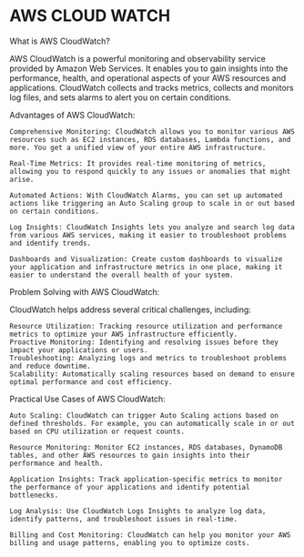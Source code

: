 # AWS CLOUD WATCH 
What is AWS CloudWatch?

AWS CloudWatch is a powerful monitoring and observability service provided by Amazon Web Services. It enables you to gain insights into the performance, health, and operational aspects of your AWS resources and applications. CloudWatch collects and tracks metrics, collects and monitors log files, and sets alarms to alert you on certain conditions.

Advantages of AWS CloudWatch:

    Comprehensive Monitoring: CloudWatch allows you to monitor various AWS resources such as EC2 instances, RDS databases, Lambda functions, and more. You get a unified view of your entire AWS infrastructure.

    Real-Time Metrics: It provides real-time monitoring of metrics, allowing you to respond quickly to any issues or anomalies that might arise.

    Automated Actions: With CloudWatch Alarms, you can set up automated actions like triggering an Auto Scaling group to scale in or out based on certain conditions.

    Log Insights: CloudWatch Insights lets you analyze and search log data from various AWS services, making it easier to troubleshoot problems and identify trends.

    Dashboards and Visualization: Create custom dashboards to visualize your application and infrastructure metrics in one place, making it easier to understand the overall health of your system.

Problem Solving with AWS CloudWatch:

CloudWatch helps address several critical challenges, including:

    Resource Utilization: Tracking resource utilization and performance metrics to optimize your AWS infrastructure efficiently.
    Proactive Monitoring: Identifying and resolving issues before they impact your applications or users.
    Troubleshooting: Analyzing logs and metrics to troubleshoot problems and reduce downtime.
    Scalability: Automatically scaling resources based on demand to ensure optimal performance and cost efficiency.

Practical Use Cases of AWS CloudWatch:

    Auto Scaling: CloudWatch can trigger Auto Scaling actions based on defined thresholds. For example, you can automatically scale in or out based on CPU utilization or request counts.

    Resource Monitoring: Monitor EC2 instances, RDS databases, DynamoDB tables, and other AWS resources to gain insights into their performance and health.

    Application Insights: Track application-specific metrics to monitor the performance of your applications and identify potential bottlenecks.

    Log Analysis: Use CloudWatch Logs Insights to analyze log data, identify patterns, and troubleshoot issues in real-time.

    Billing and Cost Monitoring: CloudWatch can help you monitor your AWS billing and usage patterns, enabling you to optimize costs.
